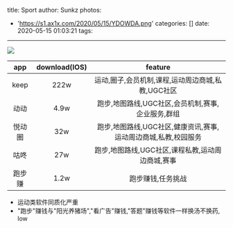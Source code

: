 title: Sport
author: Sunkz
photos:
  - 'https://s1.ax1x.com/2020/05/15/YDOWDA.png'
categories: []
date: 2020-05-15 01:03:21
tags:
---
![](https://s1.ax1x.com/2020/05/15/YDOWDA.png)

|  app   | download(IOS) |                           feature                            |
| :----: | :-----------: | :----------------------------------------------------------: |
|  keep  |     222w      |      运动,圈子,会员机制,课程,运动周边商城,私教,UGC社区       |
|  动动  |     4.9w      |      跑步,地图路线,UGC社区,会员机制,赛事,企业服务,群组       |
| 悦动圈 |      32w      | 跑步,地图路线,UGC社区,健康资讯,赛事,运动周边商城,私教,校园服务 |
|  咕咚  |      27w      |       跑步,地图路线,UGC社区,课程私教,运动周边商城,赛事       |
| 跑步赚 |     1.2w      |                      跑步赚钱,任务挑战                       |

- 运动类软件同质化严重
- "跑步"赚钱与"阳光养猪场","看广告"赚钱,"答题"赚钱等软件一样换汤不换药, low

